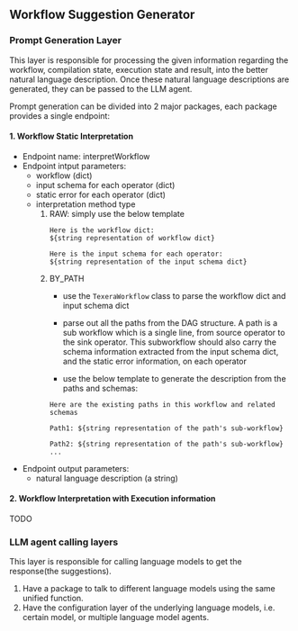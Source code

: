 ## Workflow Suggestion Generator

### Prompt Generation Layer

This layer is responsible for processing the given information regarding the workflow, compilation state, execution state and result, into the better natural language description. Once these natural language descriptions are generated, they can be passed to the LLM agent.

Prompt generation can be divided into 2 major packages, each package provides a single endpoint:
#### 1. Workflow Static Interpretation
- Endpoint name: interpretWorkflow
- Endpoint intput parameters:
    - workflow (dict) 
    - input schema for each operator (dict)
    - static error for each operator (dict)
    - interpretation method type
        1. RAW: simply use the below template
            ```
            Here is the workflow dict: 
            ${string representation of workflow dict}

            Here is the input schema for each operator:
            ${string representation of the input schema dict}
            ```
        2. BY_PATH
            - use the `TexeraWorkflow` class to parse the workflow dict and input schema dict
            - parse out all the paths from the DAG structure. A path is a sub workflow which is a single line, from source operator to the sink operator. This subworkflow should also carry the schema information extracted from the input schema dict, and the static error information, on each operator

            - use the below template to generate the description from the paths and schemas:
            ```
            Here are the existing paths in this workflow and related schemas

            Path1: ${string representation of the path's sub-workflow}

            Path2: ${string representation of the path's sub-workflow}
            ...
            ```
- Endpoint output parameters:
    - natural language description (a string)



#### 2. Workflow Interpretation with Execution information
TODO

### LLM agent calling layers

This layer is responsible for calling language models to get the response(the suggestions).

1. Have a package to talk to different language models using the same unified function.
2. Have the configuration layer of the underlying language models, i.e. certain model, or multiple language model agents.
